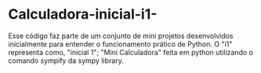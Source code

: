 # Calculadora-inicial-i1-
Esse código faz parte de um conjunto de mini projetos desenvolvidos inicialmente para entender o funcionamento prático de Python. O "i1" representa como, "inicial 1";
"Mini Calculadora" feita em python utilizando o comando sympify da sympy library.

